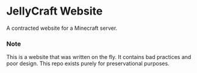 # JellyCraft Website
A contracted website for a Minecraft server.
### Note
This is a website that was written on the fly. It contains bad practices and poor design. This repo exists purely for preservational purposes.

